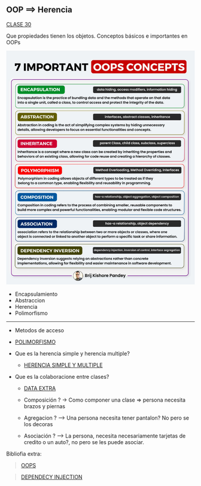 OOP ==> Herencia
---
[CLASE 30](https://drive.google.com/file/d/1XLl-wXV7c0I1CmBBF9zuOM3cO6uKX3ne/view?usp=sharing)

Que propiedades tienen los objetos. Conceptos básicos e importantes en OOPs

![image OOPS-conceptos](./imagenes/oop_concepts.jpeg)

- Encapsulamiento
- Abstraccion
- Herencia
- Polimorfismo

---
* Metodos de acceso
 
- [POLIMORFISMO](https://pythones.net/polimorfismo-sobrecarga-metodos/)

* Que es la herencia simple y herencia multiple?
    - [HERENCIA SIMPLE Y MULTIPLE](https://unipython.com/herencia-multiple-de-clases-en-python/)
    
* Que es la colaboracione entre clases?
    - [DATA EXTRA](https://www.seas.es/blog/informatica/agregacion-vs-composicion-en-diagramas-de-clases-uml/)

    - Composición ? -> Como componer una clase => persona necesita brazos y piernas
    - Agregacion ? --> Una persona necesita tener pantalon? No pero se los decoras
    - Asociación ? --> La persona, necesita necesariamente tarjetas de credito o un auto?, no pero se les puede asociar.
    



Bibliofia extra:
> [OOPS](https://picodotdev.github.io/blog-bitix/2021/03/los-conceptos-de-encapsulacion-herencia-polimorfismo-y-composicion-de-la-programacion-orientada-a-objetos/)

> [DEPENDECY INJECTION](https://pywombat.com/articles/dependency-injection-python)
